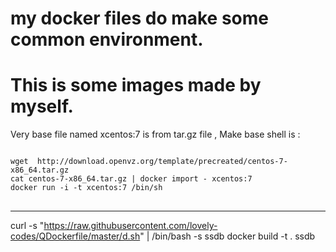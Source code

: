 my docker files do make some common environment.
=======
This is some images made by myself.
=======
Very base file named xcentos:7 is from tar.gz file , Make base shell is :
<pre>
<code>
wget  http://download.openvz.org/template/precreated/centos-7-x86_64.tar.gz
cat centos-7-x86_64.tar.gz | docker import - xcentos:7
docker run -i -t xcentos:7 /bin/sh
</code>
</pre>

*** 

curl -s "https://raw.githubusercontent.com/lovely-codes/QDockerfile/master/d.sh" | /bin/bash -s ssdb
docker build -t . ssdb
